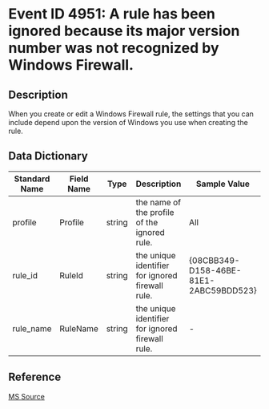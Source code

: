 # Event ID 4951: A rule has been ignored because its major version number was not recognized by Windows Firewall.

## Description

When you create or edit a Windows Firewall rule, the settings that you can include depend upon the version of Windows you use when creating the rule.

## Data Dictionary

|Standard Name|Field Name|Type|Description|Sample Value|
|---|---|---|---|---|
|profile|Profile|string|the name of the profile of the ignored rule.|All|
|rule_id|RuleId|string|the unique identifier for ignored firewall rule.|{08CBB349-D158-46BE-81E1-2ABC59BDD523}|
|rule_name|RuleName|string|the unique identifier for ignored firewall rule.|-|

## Reference

[MS Source](https://github.com/MicrosoftDocs/windows-itpro-docs/blob/public/windows/security/threat-protection/auditing/event-4951.md)